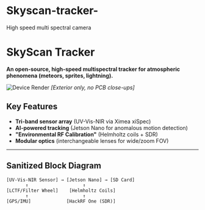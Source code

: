 # Skyscan-tracker-
High speed multi spectral camera 
# SkyScan Tracker  
**An open-source, high-speed multispectral tracker for atmospheric phenomena (meteors, sprites, lightning).**  

![Device Render](images/skyscan_render.jpg) *[Exterior only, no PCB close-ups]*  

## **Key Features**  
- **Tri-band sensor array** (UV-Vis-NIR via Ximea xiSpec)  
- **AI-powered tracking** (Jetson Nano for anomalous motion detection)  
- **"Environmental RF Calibration"** (Helmholtz coils + SDR)  
- **Modular optics** (interchangeable lenses for wide/zoom FOV)  

---

## **Sanitized Block Diagram**  
```plaintext  
[UV-Vis-NIR Sensor] → [Jetson Nano] → [SD Card]  
       ↑                    ↑  
[LCTF/Filter Wheel]    [Helmholtz Coils]  
       ↑                    ↑  
[GPS/IMU]             [HackRF One (SDR)]  
